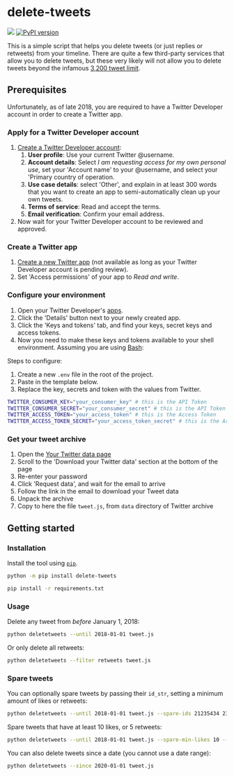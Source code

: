 # delete-tweets

![](https://github.com/koenrh/delete-tweets/workflows/build/badge.svg)
[![PyPI version](https://badge.fury.io/py/delete-tweets.svg)](https://badge.fury.io/py/delete-tweets)

This is a simple script that helps you delete tweets (or just replies or retweets)
from your timeline. There are quite a few third-party services that allow you
to delete tweets, but these very likely will not allow you to delete tweets beyond
the infamous [3,200 tweet limit](https://web.archive.org/web/20131019125213/https://dev.twitter.com/discussions/276).

## Prerequisites

Unfortunately, as of late 2018, you are required to have a Twitter Developer account
in order to create a Twitter app.

### Apply for a Twitter Developer account

1. [Create a Twitter Developer account](https://developer.twitter.com/en/apply):
    1. **User profile**: Use your current Twitter @username.
    1. **Account details**: Select *I am requesting access for my own personal use*,
      set your 'Account name' to your @username, and select your 'Primary country
      of operation.
    1. **Use case details**: select 'Other', and explain in at least 300 words that
      you want to create an app to semi-automatically clean up your own tweets.
    1. **Terms of service**: Read and accept the terms.
    1. **Email verification**: Confirm your email address.
1. Now wait for your Twitter Developer account to be reviewed and approved.

### Create a Twitter app

1. [Create a new Twitter app](https://developer.twitter.com/en/apps/create) (not
  available as long as your Twitter Developer account is pending review).
1. Set 'Access permissions' of your app to *Read and write*.

### Configure your environment

1. Open your Twitter Developer's [apps](https://developer.twitter.com/en/apps).
1. Click the 'Details' button next to your newly created app.
1. Click the 'Keys and tokens' tab, and find your keys, secret keys and access tokens.
1. Now you need to make these keys and tokens available to your shell environment.
  Assuming you are using [Bash](https://en.wikipedia.org/wiki/Bash_(Unix_shell)):

Steps to configure:

1. Create a new `.env` file in the root of the project.
2. Paste in the template below.
3. Replace the key, secrets and token with the values from Twitter.

```bash
TWITTER_CONSUMER_KEY="your_consumer_key" # this is the API Token
TWITTER_CONSUMER_SECRET="your_consumer_secret" # this is the API Token Secret
TWITTER_ACCESS_TOKEN="your_access_token" # this is the Access Token
TWITTER_ACCESS_TOKEN_SECRET="your_access_token_secret" # this is the Access Token Secret
```

### Get your tweet archive

1. Open the [Your Twitter data page](https://twitter.com/settings/your_twitter_data)
1. Scroll to the 'Download your Twitter data' section at the bottom of the page
1. Re-enter your password
1. Click 'Request data', and wait for the email to arrive
1. Follow the link in the email to download your Tweet data
1. Unpack the archive
1. Copy to here the file `tweet.js`, from `data` directory of Twitter archive

## Getting started

### Installation

Install the tool using [`pip`](https://pip.pypa.io/).

```bash
python -m pip install delete-tweets
```

```bash
pip install -r requirements.txt
```

### Usage

Delete any tweet from _before_ January 1, 2018:

```bash
python deletetweets --until 2018-01-01 tweet.js
```

Or only delete all retweets:

```bash
python deletetweets --filter retweets tweet.js
```

### Spare tweets

You can optionally spare tweets by passing their `id_str`, setting a minimum
amount of likes or retweets:

```bash
python deletetweets --until 2018-01-01 tweet.js --spare-ids 21235434 23498723 23498723
```

Spare tweets that have at least 10 likes, or 5 retweets:

```bash
python deletetweets --until 2018-01-01 tweet.js --spare-min-likes 10 --spare-min-retweets 5
```

You can also delete tweets since a date (you cannot use a date range):
```bash
python deletetweets --since 2020-01-01 tweet.js
```
